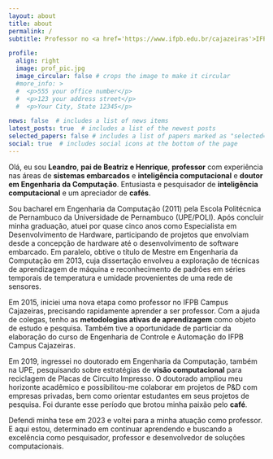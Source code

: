 ```yaml
---
layout: about
title: about
permalink: /
subtitle: Professor no <a href='https://www.ifpb.edu.br/cajazeiras'>IFPB Campus Cajazeiras</a>. leandro.silva@ifpb.edu.br. <a href='http://lattes.cnpq.br/0772320262691243'>CV Lattes</a>

profile:
  align: right
  image: prof_pic.jpg
  image_circular: false # crops the image to make it circular
  #more_info: >
  #  <p>555 your office number</p>
  #  <p>123 your address street</p>
  #  <p>Your City, State 12345</p>

news: false  # includes a list of news items
latest_posts: true  # includes a list of the newest posts
selected_papers: false # includes a list of papers marked as "selected={true}"
social: true  # includes social icons at the bottom of the page
---
```


Olá, eu sou **Leandro**, **pai de Beatriz e Henrique**, **professor** com experiência nas áreas de **sistemas embarcados** e **inteligência computacional** e **doutor em Engenharia da Computação**. Entusiasta e pesquisador de **inteligência computacional** e um apreciador de **cafés**.

Sou bacharel em Engenharia da Computação (2011) pela Escola Politécnica de Pernambuco da Universidade de Pernambuco (UPE/POLI). Após concluir minha graduação, atuei por quase cinco anos como Especialista em Desenvolvimento de Hardware, participando de projetos que envolviam desde a concepção de hardware até o desenvolvimento de software embarcado. Em paralelo, obtive o título de Mestre em Engenharia da Computação em 2013, cuja dissertação envolveu a exploração de técnicas de aprendizagem de máquina e reconhecimento de padrões em séries temporais de temperatura e umidade provenientes de uma rede de sensores.

Em 2015, iniciei uma nova etapa como professor no IFPB Campus Cajazeiras, precisando rapidamente aprender a ser professor. Com a ajuda de colegas, tenho as **metodologias ativas de aprendizagem** como objeto de estudo e pesquisa. Também tive a oportunidade de particiar da elaboração do curso de Engenharia de Controle e Automação do IFPB Campus Cajazeiras.

Em 2019, ingressei no doutorado em Engenharia da Computação, também na UPE, pesquisando sobre estratégias de **visão computacional** para reciclagem de Placas de Circuito Impresso. O doutorado ampliou meu horizonte acadêmico e possibilitou-me colaborar em projetos de P&D com empresas privadas, bem como orientar estudantes em seus projetos de pesquisa. Foi durante esse período que brotou minha paixão pelo **café**.

Defendi minha tese em 2023 e voltei para a minha atuação como professor. E aqui estou, determinado em continuar aprendendo e buscando a excelência como pesquisador, professor e desenvolvedor de soluções computacionais.
